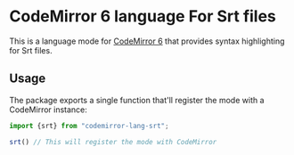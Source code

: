 # CodeMirror 6 language For Srt files

This is a language mode for [CodeMirror 6](https://codemirror.net) that provides syntax highlighting for Srt files.

## Usage

The package exports a single function that'll register the mode with a CodeMirror instance:

```javascript
import {srt} from "codemirror-lang-srt";

srt() // This will register the mode with CodeMirror
```
